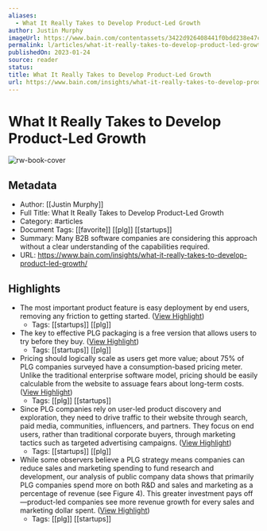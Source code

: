```yaml
---
aliases:
  - What It Really Takes to Develop Product-Led Growth
author: Justin Murphy
imageUrl: https://www.bain.com/contentassets/3422d926408441f0bdd238e47c4211e8/gettyimages-1348968292-16_9.jpg
permalink: l/articles/what-it-really-takes-to-develop-product-led-growth
publishedOn: 2023-01-24
source: reader
status: 
title: What It Really Takes to Develop Product-Led Growth
url: https://www.bain.com/insights/what-it-really-takes-to-develop-product-led-growth/
---
```

# What It Really Takes to Develop Product-Led Growth

![rw-book-cover](https://www.bain.com/contentassets/3422d926408441f0bdd238e47c4211e8/gettyimages-1348968292-16_9.jpg)

## Metadata

- Author: [[Justin Murphy]]
- Full Title: What It Really Takes to Develop Product-Led Growth
- Category: #articles
- Document Tags: [[favorite]] [[plg]] [[startups]]
- Summary: Many B2B software companies are considering this approach without a clear understanding of the capabilities required.
- URL: https://www.bain.com/insights/what-it-really-takes-to-develop-product-led-growth/

## Highlights

- The most important product feature is easy deployment by end users, removing any friction to getting started. ([View Highlight](https://read.readwise.io/read/01h1ny9rt862xxgw6thk6e19b8))
    - Tags: [[startups]] [[plg]]
- The key to effective PLG packaging is a free version that allows users to try before they buy. ([View Highlight](https://read.readwise.io/read/01h1nya1hwvy8q5f3vaptb0n18))
    - Tags: [[startups]] [[plg]]
- Pricing should logically scale as users get more value; about 75% of PLG companies surveyed have a consumption-based pricing meter. Unlike the traditional enterprise software model, pricing should be easily calculable from the website to assuage fears about long-term costs. ([View Highlight](https://read.readwise.io/read/01h1nyajn4h3xh314r4aqdmnmk))
    - Tags: [[plg]] [[startups]]
- Since PLG companies rely on user-led product discovery and exploration, they need to drive traffic to their website through search, paid media, communities, influencers, and partners. They focus on end users, rather than traditional corporate buyers, through marketing tactics such as targeted advertising campaigns. ([View Highlight](https://read.readwise.io/read/01h1nyb1cvq4kk90d6p2ndkd8f))
    - Tags: [[startups]] [[plg]]
- While some observers believe a PLG strategy means companies can reduce sales and marketing spending to fund research and development, our analysis of public company data shows that primarily PLG companies spend more on both R&D and sales and marketing as a percentage of revenue (see Figure 4).
  This greater investment pays off—product-led companies see more revenue growth for every sales and marketing dollar spent. ([View Highlight](https://read.readwise.io/read/01h1nyd9jh5t9cp6wq30fj16az))
    - Tags: [[plg]] [[startups]]
